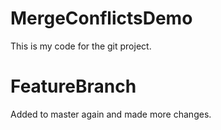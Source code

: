 # MergeConflictsDemo

This is my code for the git project.

# FeatureBranch
Added to master again and made more changes.
